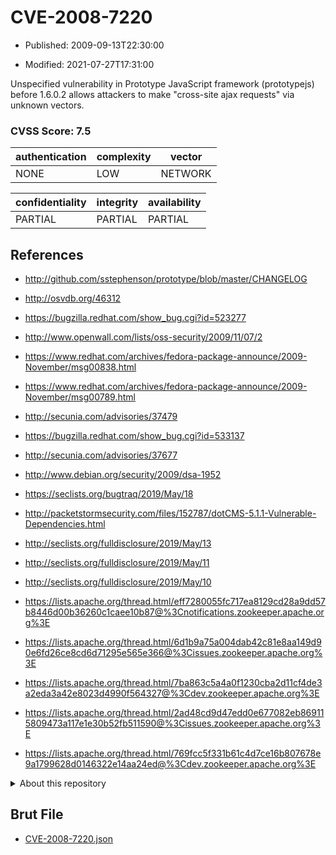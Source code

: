 # CVE-2008-7220

- Published: 2009-09-13T22:30:00

- Modified: 2021-07-27T17:31:00

Unspecified vulnerability in Prototype JavaScript framework (prototypejs) before 1.6.0.2 allows attackers to make "cross-site ajax requests" via unknown vectors.

### CVSS Score: **7.5**

| authentication | complexity | vector |
| --- | --- | --- |
| NONE | LOW | NETWORK |

| confidentiality | integrity | availability |
| --- | --- | --- |
| PARTIAL | PARTIAL | PARTIAL |

## References

* http://github.com/sstephenson/prototype/blob/master/CHANGELOG

* http://osvdb.org/46312

* https://bugzilla.redhat.com/show_bug.cgi?id=523277

* http://www.openwall.com/lists/oss-security/2009/11/07/2

* https://www.redhat.com/archives/fedora-package-announce/2009-November/msg00838.html

* https://www.redhat.com/archives/fedora-package-announce/2009-November/msg00789.html

* http://secunia.com/advisories/37479

* https://bugzilla.redhat.com/show_bug.cgi?id=533137

* http://secunia.com/advisories/37677

* http://www.debian.org/security/2009/dsa-1952

* https://seclists.org/bugtraq/2019/May/18

* http://packetstormsecurity.com/files/152787/dotCMS-5.1.1-Vulnerable-Dependencies.html

* http://seclists.org/fulldisclosure/2019/May/13

* http://seclists.org/fulldisclosure/2019/May/11

* http://seclists.org/fulldisclosure/2019/May/10

* https://lists.apache.org/thread.html/eff7280055fc717ea8129cd28a9dd57b8446d00b36260c1caee10b87@%3Cnotifications.zookeeper.apache.org%3E

* https://lists.apache.org/thread.html/6d1b9a75a004dab42c81e8aa149d90e6fd26ce8cd6d71295e565e366@%3Cissues.zookeeper.apache.org%3E

* https://lists.apache.org/thread.html/7ba863c5a4a0f1230cba2d11cf4de3a2eda3a42e8023d4990f564327@%3Cdev.zookeeper.apache.org%3E

* https://lists.apache.org/thread.html/2ad48cd9d47edd0e677082eb869115809473a117e1e30b52fb511590@%3Cissues.zookeeper.apache.org%3E

* https://lists.apache.org/thread.html/769fcc5f331b61c4d7ce16b807678e9a1799628d0146322e14aa24ed@%3Cdev.zookeeper.apache.org%3E

<details>
<summary>About this repository</summary> 

  This repository is part of the project [Live Hack CVE](https://github.com/Live-Hack-CVE). Main website can be found [www.live-hack.org](https://www.live-hack.org) 
  
  Made by [Sn0wAlice](https://github.com/Sn0wAlice) for the people that care about security and need to have a feed of the latest CVEs. Hope you enjoy it, don't forget to star the repo and follow me on [Twitter](https://twitter.com/Sn0wAlice) and [Github](https://github.com/Sn0wAlice). And that is my [personnal website](https://www.alice-snow.me/)

  - [Home Page](https://github.com/Live-Hack-CVE)
  - [Framework](https://github.com/Live-Hack-CVE/cve-framework)
  - [CVE database](https://github.com/Live-Hack-CVE/full_database)
  - [Changelog](https://github.com/Live-Hack-CVE/Changelog)
</details>

## Brut File

* [CVE-2008-7220.json](https://raw.githubusercontent.com/Live-Hack-CVE/full_database/main/cves/2008/CVE-2008-7220.json)

